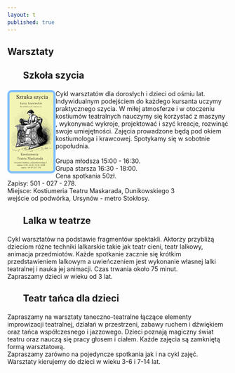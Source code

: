 ```yaml
---
layout: t
published: true
---
```






## Warsztaty

<h2><ul class="photos">Szkoła szycia</ul></h2>
<a id="single_image" href="lay/img/szycie_big.jpg"><img src="lay/img/szycie_min.jpg" alt="Szkoła szycia" style="float:left; height:220px margin: 10px; border-style:solid; border-width: 5px; border-radius: 10px; border-color:rgba(87, 171, 255, 0.74)"/></a>

Cykl warsztatów dla dorosłych i dzieci od ośmiu lat. Indywidualnym podejściem do każdego kursanta uczymy praktycznego szycia. W miłej atmosferze i w otoczeniu kostiumów teatralnych nauczymy się korzystać z maszyny , wykonywać wykroje, projektować i szyć kreacje, rozwinąć swoje umiejętności. Zajęcia prowadzone będą pod okiem kostiumologa i krawcowej. Spotykamy się w sobotnie popołudnia.
<br />
<br />Grupa młodsza 15:00 - 16:30.
<br />Grupa starsza 16:30 - 18:00.
<br />Cena spotkania 50zł.
<br /> Zapisy: 501 - 027 - 278.
<br />Miejsce: Kostiumeria Teatru Maskarada, Dunikowskiego 3
<br />wejście od podwórka, Ursynów - metro Stokłosy.


<h2><ul class="photos">Lalka w teatrze</ul></h2>

Cykl warsztatów na podstawie fragmentów spektakli. Aktorzy przybliżą dzieciom różne techniki lalkarskie takie jak teatr cieni, teatr lalkowy, animacja przedmiotów. Każde spotkanie zacznie się krótkim przedstawieniem lalkowym a uwieńczeniem jest wykonanie własnej lalki teatralnej i nauka jej animacji. Czas trwania około 75 minut.  
Zapraszamy dzieci w wieku od 3 lat.  

<h2><ul class="photos">Teatr tańca dla dzieci</ul></h2>

Zapraszamy na warsztaty taneczno-teatralne łączące elementy improwizacji teatralnej, działań w przestrzeni, zabawy ruchem i dźwiękiem oraz tańca współczesnego i jazzowego. Dzieci poznają magiczny świat teatru oraz nauczą się pracy głosem i ciałem. Każde zajęcia są zamkniętą formą warsztatową.  <br />Zapraszamy zarówno na pojedyncze spotkania jak i na cykl zajęć.  
Warsztaty kierujemy do dzieci w wieku 3-6 i 7-14 lat.
